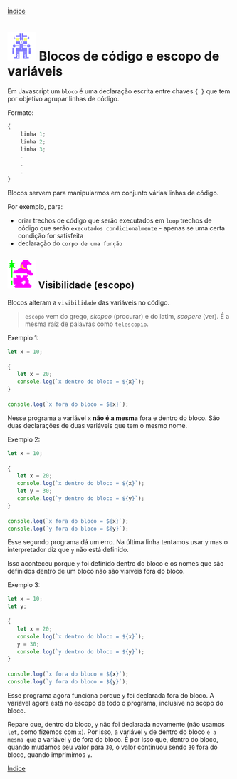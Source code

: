 [Índice](README.md)

# ![Robô](img/robof-64px.png) Blocos de código e escopo de variáveis

Em Javascript um `bloco` é uma declaração escrita entre chaves `{ }` que tem por objetivo agrupar linhas de código.

Formato:

```js
{
    linha 1;
    linha 2;
    linha 3;
    .
    .
    .
}
```

Blocos servem para manipularmos em conjunto várias linhas de código.

Por exemplo, para:
- criar trechos de código que serão executados em `loop`
trechos de código que serão `executados condicionalmente` - apenas se uma certa condição for satisfeita
- declaração do `corpo de uma função`

## ![Maguinho](img/mago-64px.png) Visibilidade (escopo)

Blocos alteram a `visibilidade` das variáveis no código.

> `escopo` vem do grego, *skopeo* (procurar) e do latim, *scopere* (ver). É a mesma raíz de palavras como `telescopio`.

Exemplo 1:

```js
let x = 10;

{
   let x = 20;
   console.log(`x dentro do bloco = ${x}`);
}

console.log(`x fora do bloco = ${x}`);
```

Nesse programa a variável `x` **não é a mesma** fora e dentro do bloco. São duas declarações de duas variáveis que tem o mesmo nome.

Exemplo 2:

```js
let x = 10;

{
   let x = 20;
   console.log(`x dentro do bloco = ${x}`);
   let y = 30;
   console.log(`y dentro do bloco = ${y}`);
}

console.log(`x fora do bloco = ${x}`);
console.log(`y fora do bloco = ${y}`);
```

Esse segundo programa dá um erro. Na última linha tentamos usar `y` mas o interpretador diz que `y` não está definido. 

Isso aconteceu porque `y` foi definido dentro do bloco e os nomes que são definidos dentro de um bloco não são visíveis fora do bloco.

Exemplo 3:

```js
let x = 10;
let y;

{
   let x = 20;
   console.log(`x dentro do bloco = ${x}`);
   y = 30;
   console.log(`y dentro do bloco = ${y}`);
}

console.log(`x fora do bloco = ${x}`);
console.log(`y fora do bloco = ${y}`);
```

Esse programa agora funciona porque `y` foi declarada fora do bloco. A variável agora está no escopo de todo o programa, inclusive no scopo do bloco.

Repare que, dentro do bloco, `y` não foi declarada novamente (não usamos `let`, como fizemos com `x`). Por isso, a variável `y` de dentro do bloco `é a mesma que` a variável `y` de fora do bloco. É por isso que, dentro do bloco, quando mudamos seu valor para `30`, o valor continuou sendo `30` fora do bloco, quando imprimimos `y`.

[Índice](README.md)